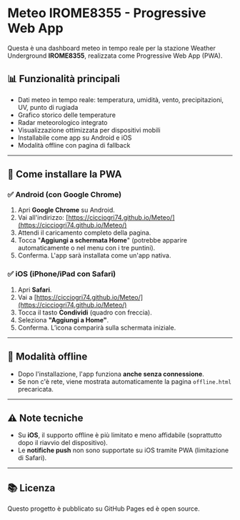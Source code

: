 # Meteo IROME8355 - Progressive Web App

Questa è una dashboard meteo in tempo reale per la stazione Weather Underground **IROME8355**, realizzata come Progressive Web App (PWA).

## 📊 Funzionalità principali
- Dati meteo in tempo reale: temperatura, umidità, vento, precipitazioni, UV, punto di rugiada  
- Grafico storico delle temperature  
- Radar meteorologico integrato  
- Visualizzazione ottimizzata per dispositivi mobili  
- Installabile come app su Android e iOS  
- Modalità offline con pagina di fallback

---

## 📱 Come installare la PWA

### ✅ Android (con Google Chrome)
1. Apri **Google Chrome** su Android.  
2. Vai all'indirizzo: [https://cicciogri74.github.io/Meteo/](https://cicciogri74.github.io/Meteo/)  
3. Attendi il caricamento completo della pagina.  
4. Tocca "**Aggiungi a schermata Home**" (potrebbe apparire automaticamente o nel menu con i tre puntini).  
5. Conferma. L'app sarà installata come un'app nativa.

### ✅ iOS (iPhone/iPad con Safari)
1. Apri **Safari**.  
2. Vai a [https://cicciogri74.github.io/Meteo/](https://cicciogri74.github.io/Meteo/)  
3. Tocca il tasto **Condividi** (quadro con freccia).  
4. Seleziona **"Aggiungi a Home"**.  
5. Conferma. L’icona comparirà sulla schermata iniziale.

---

## 🔌 Modalità offline
- Dopo l'installazione, l'app funziona **anche senza connessione**.  
- Se non c'è rete, viene mostrata automaticamente la pagina `offline.html` precaricata.

---

## ⚠️ Note tecniche
- Su **iOS**, il supporto offline è più limitato e meno affidabile (soprattutto dopo il riavvio del dispositivo).  
- Le **notifiche push** non sono supportate su iOS tramite PWA (limitazione di Safari).

---

## 📚 Licenza
Questo progetto è pubblicato su GitHub Pages ed è open source.

